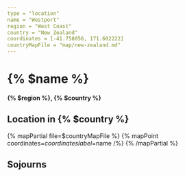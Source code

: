 ```yaml
---
type = "location"
name = "Westport"
region = "West Coast"
country = "New Zealand"
coordinates = [-41.758056, 171.602222]
countryMapFile = "map/new-zealand.md"
---
```


# {% $name %}

**{% $region %}, {% $country %}**

## Location in {% $country %}

{% mapPartial file=$countryMapFile %}
  {% mapPoint coordinates=$coordinates label=$name /%}
{% /mapPartial %}

## Sojourns

